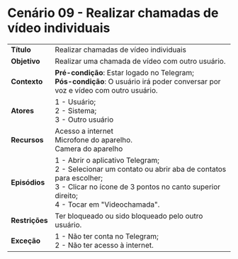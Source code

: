# Cenário 09 - Realizar chamadas de vídeo individuais

|                |                                                                                                                                                                                                              |
| -------------- | :----------------------------------------------------------------------------------------------------------------------------------------------------------------------------------------------------------- |
| **Título**     | Realizar chamadas de vídeo individuais                                                                                                                                                                       |
| **Objetivo**   | Realizar uma chamada de vídeo com outro usuário.                                                                                                                                                             |
| **Contexto**   | **Pré-condição**: Estar logado no Telegram;<br>**Pós-condição**: O usuário irá poder conversar por voz e vídeo com outro usuário.                                                                            |
| **Atores**     | 1 - Usuário;<br> 2 - Sistema; <br> 3 - Outro usuário                                                                                                                                                         |
| **Recursos**   | Acesso a internet <br> Microfone do aparelho. <br> Camera do aparelho                                                                                                                                        |
| **Episódios**  | 1 - Abrir o aplicativo Telegram; <br> 2 - Selecionar um contato ou abrir aba de contatos para escolher; <br>3 - Clicar no ícone de 3 pontos no canto superior direito; <br>4 - Tocar em "Videochamada". <br> |
| **Restrições** | Ter bloqueado ou sido bloqueado pelo outro usuário.                                                                                                                                                          |
| **Exceção**    | 1 - Não ter conta no Telegram;<br> 2 - Não ter acesso à internet.                                                                                                                                            |

